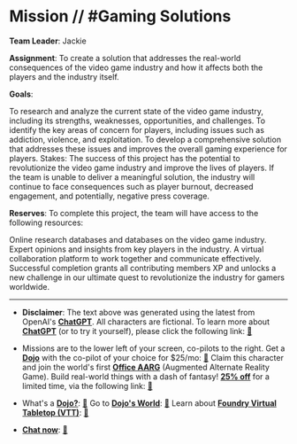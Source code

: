 # Mission // #Gaming Solutions

**Team Leader**: Jackie

**Assignment**:
To create a solution that addresses the real-world consequences of the video game industry and how it affects both the players and the industry itself.

**Goals**:

To research and analyze the current state of the video game industry, including its strengths, weaknesses, opportunities, and challenges.
To identify the key areas of concern for players, including issues such as addiction, violence, and exploitation.
To develop a comprehensive solution that addresses these issues and improves the overall gaming experience for players.
Stakes:
The success of this project has the potential to revolutionize the video game industry and improve the lives of players. If the team is unable to deliver a meaningful solution, the industry will continue to face consequences such as player burnout, decreased engagement, and potentially, negative press coverage.

**Reserves**:
To complete this project, the team will have access to the following resources:

Online research databases and databases on the video game industry.
Expert opinions and insights from key players in the industry.
A virtual collaboration platform to work together and communicate effectively.
Successful completion grants all contributing members XP and unlocks a new challenge in our ultimate quest to revolutionize the industry for gamers worldwide.

---

* **Disclaimer**: The text above was generated using the latest from OpenAI's [**ChatGPT**](https://openai.com/blog/chatgpt/).  All characters are fictional.  To learn more about [**ChatGPT**](https://openai.com/blog/chatgpt/) (or to try it yourself), please click the following link: [:closed_book:](https://openai.com/blog/chatgpt/)

* Missions are to the lower left of your screen, co-pilots to the right. Get a [**Dojo**](https://workmates.live/marketplace) with the co-pilot of your choice for $25/mo: [:green_book:](https://workmates.live/marketplace)  Claim this character and join the world's first [**Office AARG**](https://dojos.world) (Augmented Alternate Reality Game). Build real-world things with a dash of fantasy! [**25% off**](https://blog.workmates.live/deal-on-a-dojo) for a limited time, via the following link: [:green_book:](https://blog.workmates.live/deal-on-a-dojo) 

* What's a [**Dojo?**](https://workdojos.com): [:blue_book:](https://workdojos.com)  Go to [**Dojo's World**](https://dojos.world): [:blue_book:](https://dojos.world)  Learn about [**Foundry Virtual Tabletop (VTT)**](https://foundryvtt.com): [:closed_book:](https://foundryvtt.com/)

* [**Chat now**](https://chat.workmates.live/channel/support): [:ledger:](https://chat.workmates.live/channel/support)